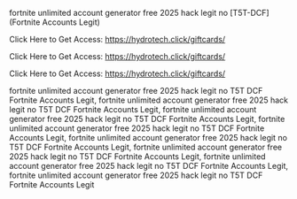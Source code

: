 fortnite unlimited account generator free 2025 hack legit no [T5T-DCF] (Fortnite Accounts Legit)

Click Here to Get Access: https://hydrotech.click/giftcards/

Click Here to Get Access: https://hydrotech.click/giftcards/

Click Here to Get Access: https://hydrotech.click/giftcards/

fortnite unlimited account generator free 2025 hack legit no T5T DCF Fortnite Accounts Legit, fortnite unlimited account generator free 2025 hack legit no T5T DCF Fortnite Accounts Legit, fortnite unlimited account generator free 2025 hack legit no T5T DCF Fortnite Accounts Legit, fortnite unlimited account generator free 2025 hack legit no T5T DCF Fortnite Accounts Legit, fortnite unlimited account generator free 2025 hack legit no T5T DCF Fortnite Accounts Legit, fortnite unlimited account generator free 2025 hack legit no T5T DCF Fortnite Accounts Legit, fortnite unlimited account generator free 2025 hack legit no T5T DCF Fortnite Accounts Legit, fortnite unlimited account generator free 2025 hack legit no T5T DCF Fortnite Accounts Legit
